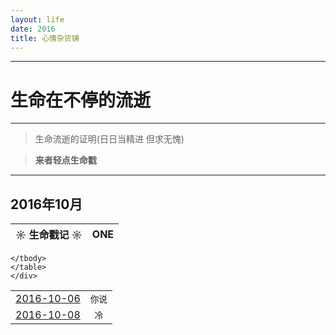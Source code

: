 ```yaml
---
layout: life
date: 2016
title: 心情杂货铺
---
```


-----------------------------------------------


# 生命在不停的流逝

******
> 生命流逝的证明(日日当精进 但求无愧)

> **来者轻点生命戳**

******

 <div class='lifelog'>
  <h2 id="section-1">2016年10月</h2>
	<table>
	  <thead>
		<tr>
		  <th style="text-align: center">☼ 生命戳记 ☼</th>
		  <th style="text-align: center">ONE</th>
		</tr>
      <thread>
    <table>
    <tbody>
    <tr>
      <td style="text-align: center"><a href="/life/2016/10/2016-10-06.html">2016-10-06</a></td>
      <td style="text-align: center"><code class="highlighter-rouge">你说</code></td>
    </tr>
    <tr>
      <td style="text-align: center"><a href="/life/2016/10/2016-10-08.html">2016-10-08</a></td>
      <td style="text-align: center"><code class="highlighter-rouge">冷</code></td>
    </tr>
	
    </tbody>
    </table>
    </div>
